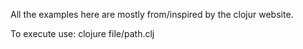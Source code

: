 All the examples here are mostly from/inspired by the clojur website.

To execute use: clojure file/path.clj
